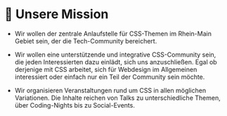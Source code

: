 # :rocket: Unsere Mission

- Wir wollen der zentrale Anlaufstelle für CSS-Themen im Rhein-Main Gebiet sein, der die Tech-Community bereichert.

- Wir wollen eine unterstützende und integrative CSS-Community sein, die jeden Interessierten dazu einlädt, sich uns anzuschließen. Egal ob derjenige mit CSS arbeitet, sich für Webdesign im Allgemeinen interessiert oder einfach nur ein Teil der Community sein möchte.

- Wir organisieren Veranstaltungen rund um CSS in allen möglichen Variationen. Die Inhalte reichen von Talks zu unterschiedliche Themen, über Coding-Nights bis zu Social-Events.
